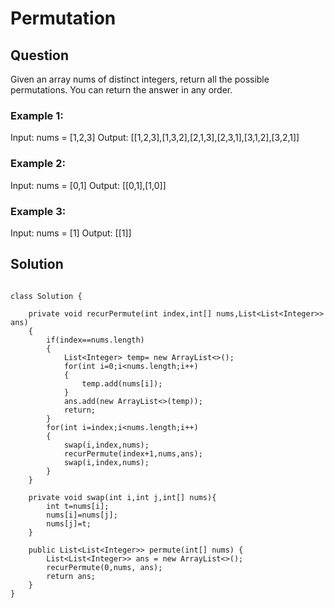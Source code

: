 # Permutation

## Question

Given an array nums of distinct integers, return all the possible permutations. You can return the answer in any order.

 

### Example 1:

Input: nums = [1,2,3]
Output: [[1,2,3],[1,3,2],[2,1,3],[2,3,1],[3,1,2],[3,2,1]]

### Example 2:

Input: nums = [0,1]
Output: [[0,1],[1,0]]

### Example 3:

Input: nums = [1]
Output: [[1]]


## Solution

```

class Solution {

    private void recurPermute(int index,int[] nums,List<List<Integer>> ans)
    {
        if(index==nums.length)
        {
            List<Integer> temp= new ArrayList<>();
            for(int i=0;i<nums.length;i++)
            {
                temp.add(nums[i]);
            }
            ans.add(new ArrayList<>(temp));
            return;
        }
        for(int i=index;i<nums.length;i++)
        {
            swap(i,index,nums);
            recurPermute(index+1,nums,ans);
            swap(i,index,nums);
        }
    }

    private void swap(int i,int j,int[] nums){
        int t=nums[i];
        nums[i]=nums[j];
        nums[j]=t;
    }

    public List<List<Integer>> permute(int[] nums) {
        List<List<Integer>> ans = new ArrayList<>();
        recurPermute(0,nums, ans);
        return ans;
    }
}
```

